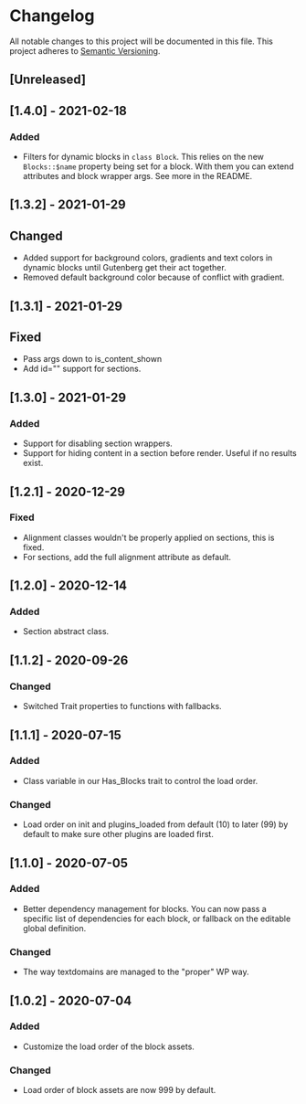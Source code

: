 # Changelog

All notable changes to this project will be documented in this file. This project adheres to [Semantic Versioning](https://semver.org/spec/v2.0.0.html).

## [Unreleased]

## [1.4.0] - 2021-02-18

### Added

-   Filters for dynamic blocks in `class Block`. This relies on the new `Blocks::$name` property being set for a block. With them you can extend attributes and block wrapper args. See more in the README.

## [1.3.2] - 2021-01-29

## Changed

-   Added support for background colors, gradients and text colors in dynamic blocks until Gutenberg get their act together.
-   Removed default background color because of conflict with gradient.

## [1.3.1] - 2021-01-29

## Fixed

-   Pass args down to is_content_shown
-   Add id="" support for sections.

## [1.3.0] - 2021-01-29

### Added

-   Support for disabling section wrappers.
-   Support for hiding content in a section before render. Useful if no results exist.

## [1.2.1] - 2020-12-29

### Fixed

-   Alignment classes wouldn't be properly applied on sections, this is fixed.
-   For sections, add the full alignment attribute as default.

## [1.2.0] - 2020-12-14

### Added

-   Section abstract class.

## [1.1.2] - 2020-09-26

### Changed

-   Switched Trait properties to functions with fallbacks.

## [1.1.1] - 2020-07-15

### Added

-   Class variable in our Has_Blocks trait to control the load order.

### Changed

-   Load order on init and plugins_loaded from default (10) to later (99) by default to make sure other plugins are loaded first.

## [1.1.0] - 2020-07-05

### Added

-   Better dependency management for blocks. You can now pass a specific list of dependencies for each block, or fallback on the editable global definition.

### Changed

-   The way textdomains are managed to the "proper" WP way.

## [1.0.2] - 2020-07-04

### Added

-   Customize the load order of the block assets.

### Changed

-   Load order of block assets are now 999 by default.
